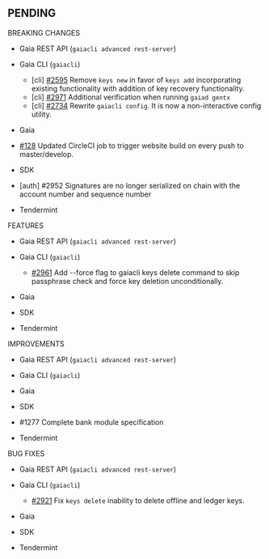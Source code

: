 ## PENDING

BREAKING CHANGES

* Gaia REST API (`gaiacli advanced rest-server`)

* Gaia CLI  (`gaiacli`)
  * [cli] [\#2595](https://github.com/cosmos/cosmos-sdk/issues/2595) Remove `keys new` in favor of `keys add` incorporating existing functionality with addition of key recovery functionality.
  * [cli] [\#2971](https://github.com/cosmos/cosmos-sdk/pull/2971) Additional verification when running `gaiad gentx`
  * [cli] [\#2734](https://github.com/cosmos/cosmos-sdk/issues/2734) Rewrite `gaiacli config`. It is now a non-interactive config utility.


* Gaia
 - [#128](https://github.com/tendermint/devops/issues/128) Updated CircleCI job to trigger website build on every push to master/develop.
* SDK
 - [auth] \#2952 Signatures are no longer serialized on chain with the account number and sequence number

* Tendermint


FEATURES

* Gaia REST API (`gaiacli advanced rest-server`)

* Gaia CLI  (`gaiacli`)
  - [\#2961](https://github.com/cosmos/cosmos-sdk/issues/2961) Add --force flag to gaiacli keys delete command to skip passphrase check and force key deletion unconditionally.

* Gaia

* SDK

* Tendermint


IMPROVEMENTS

* Gaia REST API (`gaiacli advanced rest-server`)

* Gaia CLI  (`gaiacli`)

* Gaia

* SDK
 - \#1277 Complete bank module specification

* Tendermint


BUG FIXES

* Gaia REST API (`gaiacli advanced rest-server`)

* Gaia CLI  (`gaiacli`)
  * [\#2921](https://github.com/cosmos/cosmos-sdk/issues/2921) Fix `keys delete` inability to delete offline and ledger keys.

* Gaia

* SDK

* Tendermint
